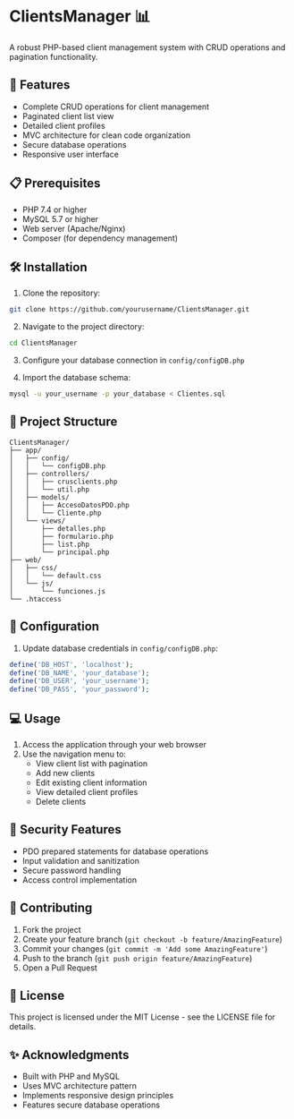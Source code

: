 # ClientsManager 📊

A robust PHP-based client management system with CRUD operations and pagination functionality.

## 🚀 Features

- Complete CRUD operations for client management
- Paginated client list view
- Detailed client profiles
- MVC architecture for clean code organization
- Secure database operations
- Responsive user interface

## 📋 Prerequisites

- PHP 7.4 or higher
- MySQL 5.7 or higher
- Web server (Apache/Nginx)
- Composer (for dependency management)

## 🛠️ Installation

1. Clone the repository:

```bash
git clone https://github.com/yourusername/ClientsManager.git
```

2. Navigate to the project directory:

```bash
cd ClientsManager
```

3. Configure your database connection in `config/configDB.php`

4. Import the database schema:

```bash
mysql -u your_username -p your_database < Clientes.sql
```

## 📁 Project Structure

```
ClientsManager/
├── app/
│   ├── config/
│   │   └── configDB.php
│   ├── controllers/
│   │   ├── crusclients.php
│   │   └── util.php
│   ├── models/
│   │   ├── AccesoDatosPDO.php
│   │   └── Cliente.php
│   └── views/
│       ├── detalles.php
│       ├── formulario.php
│       ├── list.php
│       └── principal.php
├── web/
│   ├── css/
│   │   └── default.css
│   └── js/
│       └── funciones.js
└── .htaccess
```

## 🔧 Configuration

1. Update database credentials in `config/configDB.php`:

```php
define('DB_HOST', 'localhost');
define('DB_NAME', 'your_database');
define('DB_USER', 'your_username');
define('DB_PASS', 'your_password');
```

## 💻 Usage

1. Access the application through your web browser
2. Use the navigation menu to:
   - View client list with pagination
   - Add new clients
   - Edit existing client information
   - View detailed client profiles
   - Delete clients

## 🔐 Security Features

- PDO prepared statements for database operations
- Input validation and sanitization
- Secure password handling
- Access control implementation

## 🤝 Contributing

1. Fork the project
2. Create your feature branch (`git checkout -b feature/AmazingFeature`)
3. Commit your changes (`git commit -m 'Add some AmazingFeature'`)
4. Push to the branch (`git push origin feature/AmazingFeature`)
5. Open a Pull Request

## 📝 License

This project is licensed under the MIT License - see the LICENSE file for details.

## ✨ Acknowledgments

- Built with PHP and MySQL
- Uses MVC architecture pattern
- Implements responsive design principles
- Features secure database operations
